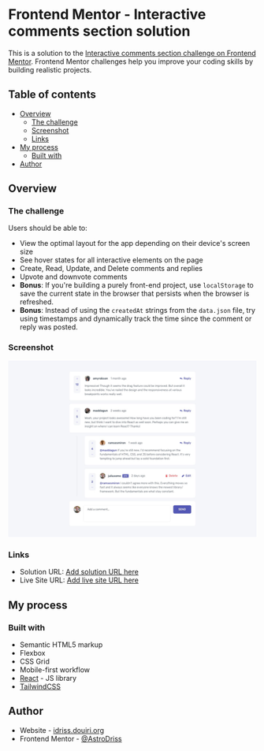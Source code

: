 # Frontend Mentor - Interactive comments section solution

This is a solution to the [Interactive comments section challenge on Frontend Mentor](https://www.frontendmentor.io/challenges/interactive-comments-section-iG1RugEG9). Frontend Mentor challenges help you improve your coding skills by building realistic projects.

## Table of contents

- [Overview](#overview)
  - [The challenge](#the-challenge)
  - [Screenshot](#screenshot)
  - [Links](#links)
- [My process](#my-process)
  - [Built with](#built-with)
- [Author](#author)

## Overview

### The challenge

Users should be able to:

- View the optimal layout for the app depending on their device's screen size
- See hover states for all interactive elements on the page
- Create, Read, Update, and Delete comments and replies
- Upvote and downvote comments
- **Bonus**: If you're building a purely front-end project, use `localStorage` to save the current state in the browser that persists when the browser is refreshed.
- **Bonus**: Instead of using the `createdAt` strings from the `data.json` file, try using timestamps and dynamically track the time since the comment or reply was posted.

### Screenshot

![](./screenshot.jpg)

### Links

- Solution URL: [Add solution URL here]()
- Live Site URL: [Add live site URL here]()

## My process

### Built with

- Semantic HTML5 markup
- Flexbox
- CSS Grid
- Mobile-first workflow
- [React](https://reactjs.dev/) - JS library
- [TailwindCSS](https://tailwindcss.com)

## Author

- Website - [idriss.douiri.org](https://idriss.douiri.org)
- Frontend Mentor - [@AstroDriss](https://www.frontendmentor.io/profile/AstroDriss)
